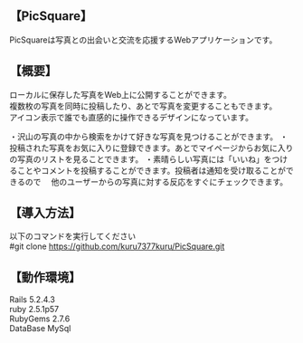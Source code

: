 ## 【PicSquare】  
PicSquareは写真との出会いと交流を応援するWebアプリケーションです。  
  
## 【概要】
ローカルに保存した写真をWeb上に公開することができます。  
複数枚の写真を同時に投稿したり、あとで写真を変更することもできます。  
アイコン表示で誰でも直感的に操作できるデザインになっています。  

・沢山の写真の中から検索をかけて好きな写真を見つけることができます。
・投稿された写真をお気に入りに登録できます。あとでマイページからお気に入りの写真のリストを見ることできます。
・素晴らしい写真には「いいね」をつけることやコメントを投稿することができます。投稿者は通知を受け取ることができるので
　他のユーザーからの写真に対する反応をすぐにチェックできます。

## 【導入方法】
以下のコマンドを実行してください  
#git clone https://github.com/kuru7377kuru/PicSquare.git  

## 【動作環境】
Rails 5.2.4.3  
ruby 2.5.1p57  
RubyGems 2.7.6  
DataBase MySql  
